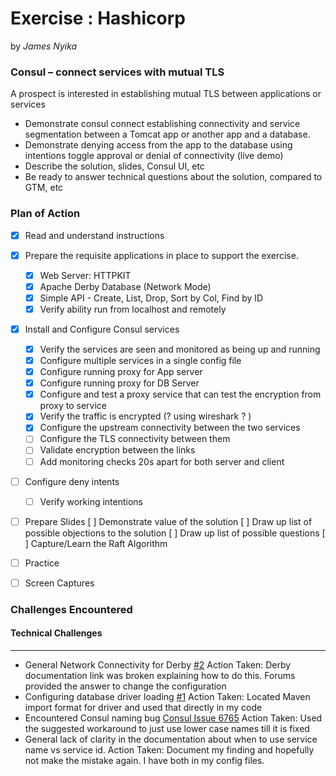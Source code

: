 # Exercise : Hashicorp

by *James Nyika*


### Consul – connect services with mutual TLS

A prospect is interested in establishing mutual TLS between applications or services

* Demonstrate consul connect establishing connectivity and service segmentation between a Tomcat app or another app and a database.
* Demonstrate denying access from the app to the database using intentions toggle approval or denial of connectivity (live demo)
* Describe the solution, slides, Consul UI, etc
* Be ready to answer technical questions about the solution, compared to GTM, etc

### Plan of Action

 - [X] Read and understand instructions
 - [X] Prepare the requisite applications in place to support the exercise.
   - [X] Web Server: HTTPKIT
   - [X] Apache Derby Database (Network Mode)
   - [X] Simple API - Create, List, Drop, Sort by Col, Find by ID
   - [X] Verify ability run from localhost and remotely

- [X] Install and Configure Consul services
  - [X] Verify the services are seen and monitored as being up and running
  - [X] Configure multiple services in a single config file
  - [X] Configure running proxy for App server
  - [X] Configure running proxy for DB Server
  - [X] Configure and test a proxy service that can test the encryption from proxy to service
  - [X] Verify the traffic is encrypted (? using wireshark ? )
  - [X] Configure the upstream connectivity between the two services
  - [ ] Configure the TLS connectivity between them
  - [ ] Validate encryption between the links
  - [ ] Add monitoring checks 20s apart for both server and client

- [ ] Configure deny intents
  - [ ] Verify working intentions

- [ ] Prepare Slides
    [ ] Demonstrate value of the solution
    [ ] Draw up list of possible objections to the solution
    [ ] Draw up list of possible questions
    [ ] Capture/Learn the Raft Algorithm

 - [ ] Practice
 - [ ] Screen Captures


### Challenges Encountered

 #### Technical Challenges
 ---

 * General Network Connectivity for Derby [#2](https://github.com/jamesnyika/hashi/issues/2)
   Action Taken: Derby documentation link was broken explaining how to do this. Forums provided the answer to change the configuration
 * Configuring database driver loading [#1](https://github.com/jamesnyika/hashi/issues/1)
   Action Taken: Located Maven import format for driver and used that directly in my code
 * Encountered Consul naming bug [Consul Issue 6765](https://github.com/hashicorp/consul/issues/6765)
   Action Taken: Used the suggested workaround to just use lower case names till it is fixed
 * General lack of clarity in the documentation about when to use service name vs service id.
   Action Taken: Document my finding and hopefully not make the mistake again. I have both in my config files. 
